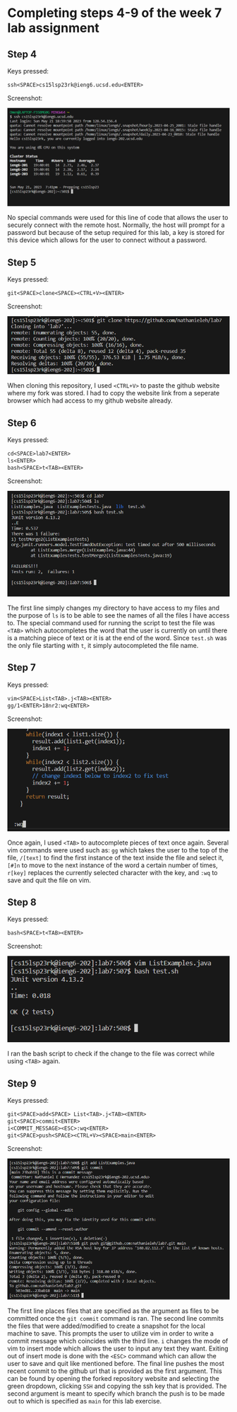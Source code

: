 # Completing steps 4-9 of the week 7 lab assignment
## Step 4
Keys pressed:
```
ssh<SPACE>cs15lsp23rk@ieng6.ucsd.edu<ENTER>
```
Screenshot:

![Image](LOGIN.png)

No special commands were used for this line of code that allows the user to securely connect with the remote host. Normally, the host will prompt for a password but because of the setup required for this lab, a key is stored for this device which allows for the user to connect without a password.
## Step 5
Keys pressed:
```
git<SPACE>clone<SPACE><CTRL+V><ENTER>
```
Screenshot:

![Image](CLONE.png)

When cloning this repository, I used `<CTRL+V>` to paste the github website where my fork was stored. I had to copy the website link from a seperate browser which had access to my github website already.
## Step 6
Keys pressed:
```
cd<SPACE>lab7<ENTER>
ls<ENTER>
bash<SPACE>t<TAB><ENTER>
```
Screenshot:

![Image](FIRST_TEST.png)

The first line simply changes my directory to have access to my files and the purpose of `ls` is to be able to see the names of all the files I have access to. The special command used for running the script to test the file was `<TAB>` which autocompletes the word that the user is currently on until there is a matching piece of text or it is at the end of the word. Since `test.sh` was the only file starting with `t`, it simply autocompleted the file name.
## Step 7
Keys pressed:
```
vim<SPACE>List<TAB>.j<TAB><ENTER>
gg/1<ENTER>18nr2:wq<ENTER>
```
Screenshot:

![Image](CHANGE_FILE.png)

Once again, I used `<TAB>` to autocomplete pieces of text once again. Several vim commands were used such as: `gg` which takes the user to the top of the file, `/[text]` to find the first instance of the text inside the file and select it, `[#]n` to move to the next instance of the word a certain number of times, `r[key]` replaces the currently selected character with the key, and `:wq` to save and quit the file on vim.
## Step 8
Keys pressed:
```
bash<SPACE>t<TAB><ENTER>
```
Screenshot:

![Image](SECOND_TEST.png)

I ran the bash script to check if the change to the file was correct while using `<TAB>` again.
## Step 9
Keys pressed:
```
git<SPACE>add<SPACE> List<TAB>.j<TAB><ENTER>
git<SPACE>commit<ENTER>
i<COMMIT_MESSAGE><ESC>:wq<ENTER>
git<SPACE>push<SPACE><CTRL+V><SPACE>main<ENTER>
```
Screenshot:

![Image](FINAL_STEP.png)

The first line places files that are specified as the argument as files to be committed once the `git commit` command is ran. The second line commits the files that were added/modified to create a snapshot for the local machine to save. This prompts the user to utilize vim in order to write a commit message which coincides with the third line. `i` changes the mode of vim to insert mode which allows the user to input any text they want. Exiting out of insert mode is done with the `<ESC>` command which can allow the user to save and quit like mentioned before. The final line pushes the most recent commit to the github url that is provided as the first argument. This can be found by opening the forked repository website and selecting the green dropdown, clicking `SSH` and copying the ssh key that is provided. The second argument is meant to specify which branch the push is to be made out to which is specified as `main` for this lab exercise.
